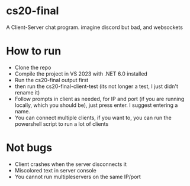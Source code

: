 # cs20-final
A Client-Server chat program. imagine discord but bad, and websockets

# How to run
* Clone the repo
* Compile the project in VS 2023 with .NET 6.0 installed
* Run the cs20-final output first
* then run the cs20-final-client-test (its not longer a test, I just didn't rename it)
* Follow prompts in client as needed, for IP and port (if you are running locally, which you should be), just press enter. I suggest entering a name.
* You can connect multiple clients, if you want to, you can run the powershell script to run a lot of clients

# Not bugs
* Client crashes when the server disconnects it
* Miscolored text in server console
* You cannot run multipleservers on the same IP/port
